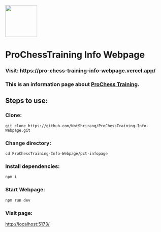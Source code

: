 
<a href="https://github.com/NotShrirang/ProChessTraining-Info-Webpage/assets/85283622/74c4be63-9dce-4d0f-8093-722b36cb00f5"><img src="https://github.com/NotShrirang/ProChessTraining-Info-Webpage/assets/85283622/74c4be63-9dce-4d0f-8093-722b36cb00f5" width=100 height=100/> </a>

# ProChessTraining Info Webpage

### Visit: https://pro-chess-training-info-webpage.vercel.app/ <br/>
### This is an information page about <a href="https://www.prochesstraining.com">ProChess Training</a>.

## Steps to use:
### Clone:

```
git clone https://github.com/NotShrirang/ProChessTraining-Info-Webpage.git
```

### Change directory:

```
cd ProChessTraining-Info-Webpage/pct-infopage
```

### Install dependencies:

```
npm i
```

### Start Webpage:

```
npm run dev
```

### Visit page: 
<a href="http://localhost:5173/">http://localhost:5173/</a>
